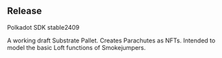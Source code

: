 ## Release
Polkadot SDK stable2409


A working draft Substrate Pallet.
Creates Parachutes as NFTs.
Intended to model the basic Loft functions of Smokejumpers.

